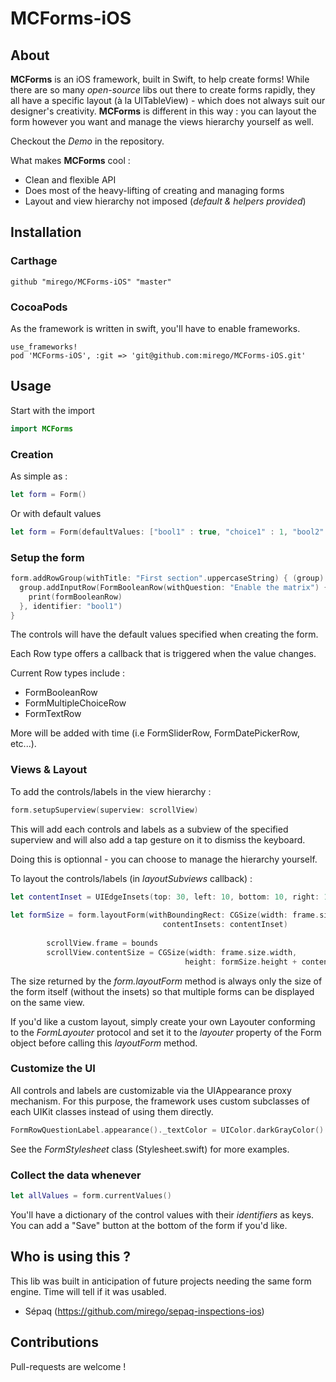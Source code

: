 # MCForms-iOS

## About
**MCForms** is an iOS framework, built in Swift, to help create forms!
While there are so many *open-source* libs out there to create forms rapidly, they all have a specific layout (à la UITableView) - which does not always suit our designer's creativity. **MCForms** is different in this way : you can layout the form however you want and manage the views hierarchy yourself as well.

Checkout the *Demo* in the repository.

What makes **MCForms** cool :

* Clean and flexible API
* Does most of the heavy-lifting of creating and managing forms
* Layout and view hierarchy not imposed (*default & helpers provided*)

## Installation

### Carthage
```
github "mirego/MCForms-iOS" "master"
```
### CocoaPods
As the framework is written in swift, you'll have to enable frameworks.
```
use_frameworks!
pod 'MCForms-iOS', :git => 'git@github.com:mirego/MCForms-iOS.git'
```

## Usage

Start with the import
```swift
import MCForms
```

### Creation
As simple as :
```swift
let form = Form()
```
Or with default values
```swift
let form = Form(defaultValues: ["bool1" : true, "choice1" : 1, "bool2" : false])
```

### Setup the form
```swift
form.addRowGroup(withTitle: "First section".uppercaseString) { (group) in
  group.addInputRow(FormBooleanRow(withQuestion: "Enable the matrix") { (formBooleanRow) in
    print(formBooleanRow)
  }, identifier: "bool1")
}
```
The controls will have the default values specified when creating the form.

Each Row type offers a callback that is triggered when the value changes.

Current Row types include :

* FormBooleanRow
* FormMultipleChoiceRow
* FormTextRow

More will be added with time (i.e FormSliderRow, FormDatePickerRow, etc...).

### Views & Layout

To add the controls/labels in the view hierarchy :
```swift
form.setupSuperview(superview: scrollView)
```
This will add each controls and labels as a subview of the specified superview and will also add a tap gesture on it to dismiss the keyboard.

Doing this is optionnal - you can choose to manage the hierarchy yourself.

To layout the controls/labels (in *layoutSubviews* callback) :

```swift
let contentInset = UIEdgeInsets(top: 30, left: 10, bottom: 10, right: 10)
        
let formSize = form.layoutForm(withBoundingRect: CGSize(width: frame.size.width, height: .max),
                                  contentInsets: contentInset)
        
        scrollView.frame = bounds
        scrollView.contentSize = CGSize(width: frame.size.width,
                                       height: formSize.height + contentInset.top + contentInset.bottom)
```
The size returned by the *form.layoutForm* method is always only the size of the form itself (without the insets) so that multiple forms can be displayed on the same view.

If you'd like a custom layout, simply create your own Layouter conforming to the *FormLayouter* protocol and set it to the *layouter* property of the Form object before calling this *layoutForm* method.

### Customize the UI

All controls and labels are customizable via the UIAppearance proxy mechanism. For this purpose, the framework uses custom subclasses of each UIKit classes instead of using them directly.

```swift
FormRowQuestionLabel.appearance()._textColor = UIColor.darkGrayColor()
```
See the *FormStylesheet* class (Stylesheet.swift) for more examples.

### Collect the data whenever
```swift
let allValues = form.currentValues()
```
You'll have a dictionary of the control values with their *identifiers* as keys.
You can add a "Save" button at the bottom of the form if you'd like.

## Who is using this ?
This lib was built in anticipation of future projects needing the same form engine. Time will tell if it was usabled.

* Sépaq (https://github.com/mirego/sepaq-inspections-ios)

## Contributions
Pull-requests are welcome !
